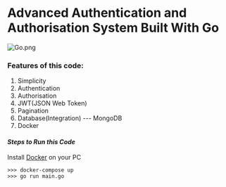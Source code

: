 # **Advanced Authentication and Authorisation System Built With Go**

![Go.png](https://go.dev/blog/go-brand/Go-BB_cover.jpg)

### Features of this code:
1. Simplicity
2. Authentication
3. Authorisation
4. JWT(JSON Web Token) 
5. Pagination
6. Database(Integration) --- MongoDB
7. Docker


#### _**Steps to Run this Code**_
Install [Docker](https://docs.docker.com/get-docker/) on your PC
```
>>> docker-compose up
>>> go run main.go
```